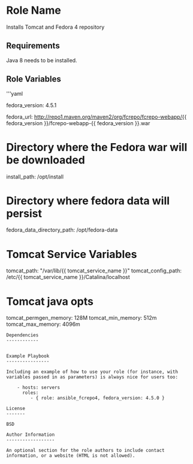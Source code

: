 Role Name
=========

Installs Tomcat and Fedora 4 repository

Requirements
------------

Java 8 needs to be installed.

Role Variables
--------------

'''yaml

fedora_version: 4.5.1

fedora_url: http://repo1.maven.org/maven2/org/fcrepo/fcrepo-webapp/{{ fedora_version }}/fcrepo-webapp-{{ fedora_version }}.war

# Directory where the Fedora war will be downloaded
install_path: /opt/install

# Directory where fedora data will persist
fedora_data_directory_path: /opt/fedora-data

# Tomcat Service Variables

tomcat_path: "/var/lib/{{ tomcat_service_name }}"
tomcat_config_path: /etc/{{ tomcat_service_name }}/Catalina/localhost

# Tomcat java opts
tomcat_permgen_memory: 128M
tomcat_min_memory: 512m
tomcat_max_memory: 4096m
```
Dependencies
------------


Example Playbook
----------------

Including an example of how to use your role (for instance, with variables passed in as parameters) is always nice for users too:

    - hosts: servers
      roles:
         - { role: ansible_fcrepo4, fedora_version: 4.5.0 }

License
-------

BSD

Author Information
------------------

An optional section for the role authors to include contact information, or a website (HTML is not allowed).
